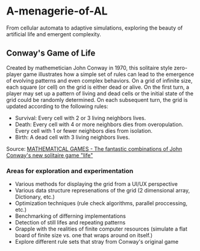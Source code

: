 # A-menagerie-of-AL
From cellular automata to adaptive simulations, exploring the beauty of artificial life and emergent complexity.

## Conway's Game of Life
Created by mathemetician John Conway in 1970, this solitaire style zero-player game illustrates how a simple set of rules can lead to the emergence of evolving patterns and even complex behaviors. On a grid of infinite size, each square (or cell) on the grid is either dead or alive. On the first turn, a player may set up a pattern of living and dead cells or the initial state of the grid could be randomly determined. On each subsequent turn, the grid is updated according to the following rules:

- Survival: Every cell with 2 or 3 living neighbors lives.
- Death: Every cell with 4 or more neighbors dies from overopulation. Every cell with 1 or fewer neighbors dies from isolation.
- Birth: A dead cell with 3 living neighbors lives.

Source: [MATHEMATICAL GAMES - The fantastic combinations of John Conway's new solitaire game "life"](https://web.stanford.edu/class/sts145/Library/life.pdf)

### Areas for exploration and experimentation
- Various methods for displaying the grid from a UI/UX perspective
- Various data structure represenations of the grid (2 dimensional array, Dictionary, etc.)
- Optimization techniques (rule check algorithms, parallel proccessing, etc.)
- Benchmarking of differning implementations
- Detection of still lifes and repeating patterns
- Grapple with the realities of finite computer resources (simulate a flat board of finite size vs. one that wraps around on itself.)
- Explore different rule sets that stray from Conway's original game

